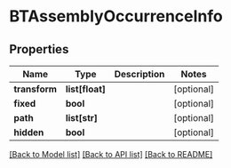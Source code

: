 # BTAssemblyOccurrenceInfo

## Properties
Name | Type | Description | Notes
------------ | ------------- | ------------- | -------------
**transform** | **list[float]** |  | [optional] 
**fixed** | **bool** |  | [optional] 
**path** | **list[str]** |  | [optional] 
**hidden** | **bool** |  | [optional] 

[[Back to Model list]](../README.md#documentation-for-models) [[Back to API list]](../README.md#documentation-for-api-endpoints) [[Back to README]](../README.md)


